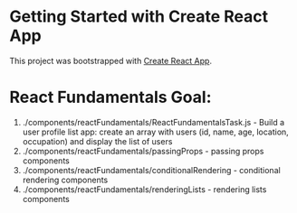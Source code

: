 # Getting Started with Create React App

This project was bootstrapped with [Create React App](https://github.com/facebook/create-react-app).

# React Fundamentals Goal:

1. ./components/reactFundamentals/ReactFundamentalsTask.js -  Build a user profile list app: create an array with users (id, name, age, location, occupation) and display the list of users
2. ./components/reactFundamentals/passingProps -  passing props components
3. ./components/reactFundamentals/conditionalRendering -  conditional rendering components
4. ./components/reactFundamentals/renderingLists -  rendering lists components
